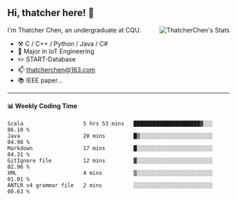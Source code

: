 ## Hi, thatcher here! :wave:

<img align="right" src="https://github-readme-stats.vercel.app/api?username=thatcherchen&title_color=333&text_color=777" alt="ThatcherChen's Stats" >

I'm Thatcher Chen, an undergraduate at CQU.

- :hammer_and_pick:  C / C++ / Python / Java / C# 
- :seedling:  Major in IoT Engineering
- :pencil2: START-Database
- :mailbox: thatcherchen@163.com
- :books: IEEE paper...

---

#### :bar_chart: Weekly Coding Time

<!--START_SECTION:waka-->

```text
Scala                   5 hrs 53 mins   █████████████████████▓░░░   86.10 %
Java                    20 mins         █▒░░░░░░░░░░░░░░░░░░░░░░░   04.98 %
Markdown                17 mins         █░░░░░░░░░░░░░░░░░░░░░░░░   04.31 %
GitIgnore file          12 mins         ▓░░░░░░░░░░░░░░░░░░░░░░░░   02.96 %
XML                     4 mins          ▒░░░░░░░░░░░░░░░░░░░░░░░░   01.01 %
ANTLR v4 grammar file   2 mins          ░░░░░░░░░░░░░░░░░░░░░░░░░   00.63 %
```

<!--END_SECTION:waka-->
